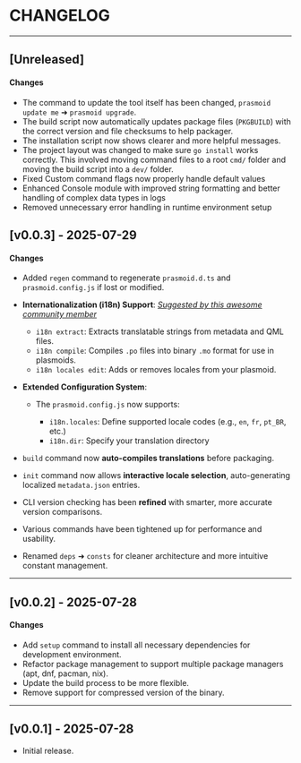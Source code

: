 # CHANGELOG

---

## [Unreleased]

#### Changes

- The command to update the tool itself has been changed, `prasmoid update me` ➜ `prasmoid upgrade`.
- The build script now automatically updates package files (`PKGBUILD`) with the correct version and file checksums to help packager.
- The installation script now shows clearer and more helpful messages.
- The project layout was changed to make sure `go install` works correctly. This involved moving command files to a root `cmd/` folder and moving the build script into a `dev/` folder.
- Fixed Custom command flags now properly handle default values
- Enhanced Console module with improved string formatting and better handling of complex data types in logs
- Removed unnecessary error handling in runtime environment setup

## [v0.0.3] - 2025-07-29

#### Changes

- Added `regen` command to regenerate `prasmoid.d.ts` and `prasmoid.config.js` if lost or modified.
- **Internationalization (i18n) Support**:
  _[Suggested by this awesome community member](https://www.reddit.com/r/kde/comments/1mb9paz/comment/n5mt6tg/?utm_source=share&utm_medium=web3x&utm_name=web3xcss&utm_term=1&utm_content=share_button)_

  - `i18n extract`: Extracts translatable strings from metadata and QML files.
  - `i18n compile`: Compiles `.po` files into binary `.mo` format for use in plasmoids.
  - `i18n locales edit`: Adds or removes locales from your plasmoid.

- **Extended Configuration System**:

  - The `prasmoid.config.js` now supports:

    - `i18n.locales`: Define supported locale codes (e.g., `en`, `fr`, `pt_BR`, etc.)
    - `i18n.dir`: Specify your translation directory

- `build` command now **auto-compiles translations** before packaging.
- `init` command now allows **interactive locale selection**, auto-generating localized `metadata.json` entries.
- CLI version checking has been **refined** with smarter, more accurate version comparisons.
- Various commands have been tightened up for performance and usability.
- Renamed `deps` ➜ `consts` for cleaner architecture and more intuitive constant management.

---

## [v0.0.2] - 2025-07-28

#### Changes

- Add `setup` command to install all necessary dependencies for development environment.
- Refactor package management to support multiple package managers (apt, dnf, pacman, nix).
- Update the build process to be more flexible.
- Remove support for compressed version of the binary.

---

## [v0.0.1] - 2025-07-28

- Initial release.
